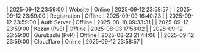 | 2025-09-12 23:59:00 | Website | Online | 2025-09-12 23:58:57 |
| 2025-09-12 23:59:00 | Registration | Offline | 2025-09-09 16:40:23 |
| 2025-09-12 23:59:00 | Auth Server | Offline | 2025-08-18 09:33:31 |
| 2025-09-12 23:59:00 | Kezan (PvE) | Offline | 2025-08-03 17:58:02 |
| 2025-09-12 23:59:00 | Gurubashi (PvP) | Offline | 2025-08-23 21:44:06 |
| 2025-09-12 23:59:00 | Cloudflare | Online | 2025-09-12 23:58:57 |
